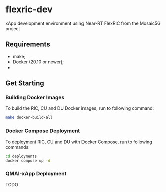 # flexric-dev
xApp development environment using Near-RT FlexRIC from the Mosaic5G project


## Requirements

- make;
- Docker (20.10 or newer);
-

## Get Starting

### Building Docker Images
To build the RIC, CU and DU Docker images, run to following command:

```sh
make docker-build-all
```

### Docker Compose Deployment
To deployment RIC, CU and DU with Docker Compose, run to following commands:

```sh
cd deployments
docker compose up -d
```

### QMAI-xApp Deployment

TODO